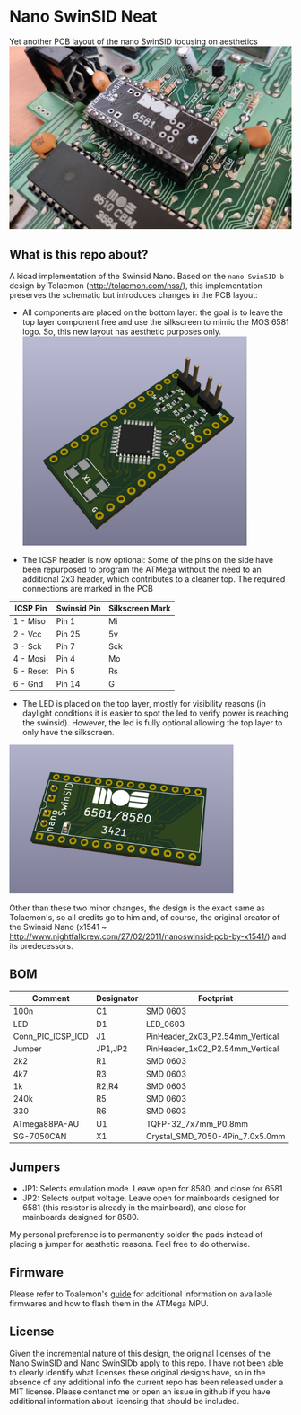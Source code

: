 # Nano SwinSID Neat

Yet another PCB layout of the nano SwinSID focusing on aesthetics
![Nano SwinSID Neat](images/swinsidneat.jpg)

## What is this repo about?

A kicad implementation of the Swinsid Nano. Based on the `nano SwinSID b` design by Tolaemon (http://tolaemon.com/nss/), this implementation preserves the schematic but introduces changes in the PCB layout:
- All components are placed on the bottom layer: the goal is to leave the top layer component free and use the silkscreen to mimic the MOS 6581 logo. So, this new layout has aesthetic purposes only.<img alt="SwinSID Bottom Layer" src="images/back.png" width="400">

- The ICSP header is now optional: Some of the pins on the side have been repurposed to program the ATMega without the need to an additional 2x3 header, which contributes to a cleaner top. The required connections are marked in the PCB

| ICSP Pin | Swinsid Pin | Silkscreen Mark |
|----------|-------------|-----------------|
| 1 - Miso | Pin 1 |Mi|
| 2 - Vcc  | Pin 25 |5v|
| 3 - Sck  | Pin 7 |Sck|
| 4 - Mosi | Pin 4 |Mo|
| 5 - Reset| Pin 5 |Rs|
| 6 - Gnd  | Pin 14| G|

- The LED is placed on the top layer, mostly for visibility reasons (in daylight conditions it is easier to spot the led to verify power is reaching the swinsid). However, the led is fully optional allowing the top layer to only have the silkscreen.
<img alt="SwinSID Front Layer" src="images/front.png" width="400">

Other than these two minor changes, the design is the exact same as Tolaemon's, so all credits go to him and, of course, the original creator of the Swinsid Nano (x1541 ~ http://www.nightfallcrew.com/27/02/2011/nanoswinsid-pcb-by-x1541/) and its predecessors.

## BOM
| Comment	| Designator |	Footprint |
|---------|------------|------------|
| 100n	| C1 |	SMD 0603 |
| LED	  |  D1|	LED_0603 |
|Conn_PIC_ICSP_ICD|	J1	| PinHeader_2x03_P2.54mm_Vertical |
|Jumper |	JP1,JP2	| PinHeader_1x02_P2.54mm_Vertical |
|2k2	|R1	|SMD 0603|
|4k7	|R3	|SMD 0603|
|1k	|R2,R4	|SMD 0603|
|240k	|R5	|SMD 0603|
|330	|R6	|SMD 0603|
|ATmega88PA-AU	|U1	|TQFP-32_7x7mm_P0.8mm|
|SG-7050CAN |	X1	|Crystal_SMD_7050-4Pin_7.0x5.0mm|

## Jumpers
- JP1: Selects emulation mode. Leave open for 8580, and close for 6581
- JP2: Selects output voltage. Leave open for mainboards designed for 6581 (this resistor is already in the mainboard), and close for mainboards designed for 8580.

My personal preference is to permanently solder the pads instead of placing a jumper for aesthetic reasons. Feel free to do otherwise.

## Firmware
Please refer to Toalemon's [guide](http://tolaemon.com/nss/) for additional information on available firmwares and how to flash them in the ATMega MPU.

## License
Given the incremental nature of this design, the original licenses of the Nano SwinSID and Nano SwinSIDb apply to this repo. I have not been able to clearly identify what licenses these original designs have, so in the absence of any additional info the current repo has been released under a MIT license. Please contanct me or open an issue in github if you have additional information about licensing that should be included.
